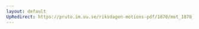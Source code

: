 ```yaml
---
layout: default
UpRedirect: https://pruto.im.uu.se/riksdagen-motions-pdf/1870/mot_1870__ak__44/mot_1870__ak__44-001.pdf
---
```

